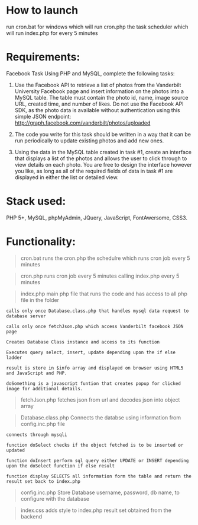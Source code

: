 How to launch
========================
run cron.bat for windows 
which will run cron.php
the task scheduler which will run index.php for every 5 minutes

Requirements:
======================================
Facebook Task
Using PHP and MySQL, complete the following tasks:
1. Use the Facebook API to retrieve a list of photos from the Vanderbilt University Facebook
page and insert information on the photos into a MySQL table. The table must contain the
photo id, name, image source URL, created time, and number of likes. Do not use the
Facebook API SDK, as the photo data is available without authentication using this simple
JSON endpoint:
http://graph.facebook.com/vanderbilt/photos/uploaded

2. The code you write for this task should be written in a way that it can be run periodically to
update existing photos and add new ones.
3. Using the data in the MySQL table created in task #1, create an interface that displays a
list of the photos and allows the user to click through to view details on each photo. You
are free to design the interface however you like, as long as all of the required fields of
data in task #1 are displayed in either the list or detailed view.

Stack used:
========================================
PHP 5+, MySQL, phpMyAdmin, JQuery, JavaScript, FontAwersome, CSS3.

Functionality:
=================================================
> cron.bat
	runs the cron.php the schedulre which runs cron job every 5 minutes

> cron.php
	runs cron job every 5 minutes calling index.php every 5 minutes

> index.php
	main php file that runs the code and has access to all php file in the folder

	calls only once Database.class.php that handles mysql data request to database server

	calls only once fetchJson.php which access Vanderbilt facebook JSON page 

	Creates Database Class instance and access to its function

	Executes query select, insert, update depending upon the if else ladder

	result is store in $info array and displayed on browser using HTML5 and JavaScript and PHP.

	doSomething is a javascript funtion that creates popup for clicked image for additional details.

>fetchJson.php
	fetches json from url and decodes json into object array

>Database.class.php
	Connects the databse using information from config.inc.php file

	connects through mysqli

	function doSelect checks if the object fetched is to be inserted or updated

	function doInsert perform sql query either UPDATE or INSERT depending upon the doSelect function if else result

	function display SELECTS all information form the table and return the result set back to index.php

>config.inc.php
	Store Database username, password, db name, to configure with the database

>index.css
	adds style to index.php result set obtained from the backend